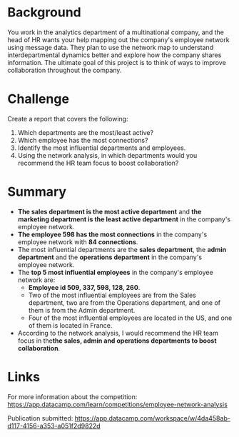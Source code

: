 # Background
You work in the analytics department of a multinational company, and the head of HR wants your help mapping out the company's employee network using message data. They plan to use the network map to understand interdepartmental dynamics better and explore how the company shares information. The ultimate goal of this project is to think of ways to improve collaboration throughout the company. 

# Challenge

Create a report that covers the following:  
  1. Which departments are the most/least active?
  2. Which employee has the most connections? 
  3. Identify the most influential departments and employees.
  4. Using the network analysis, in which departments would you recommend the HR team focus to boost collaboration?

# Summary
- **The sales department is the most active department** and **the marketing department is the least active department** in the company's employee network.
-  **The employee 598 has the most connections** in the company's employee network with **84 connections**.
- The most influential departments are the **sales department**, the **admin department** and the **operations department** in the company's employee network.
- The **top 5 most influential employees** in the company's employee network are:
	- **Employee id 509, 337, 598, 128, 260**.
    - Two of the most influential employees are from the Sales department, two are from the Operations department, and one of them is from the Admin department.
    - Four of the most influential employees are located in the US, and one of them is located in France.
- According to the network analysis, I would recommend the HR team focus in the**the sales, admin and operations departments to boost collaboration**.

# Links
For more information about the competition: https://app.datacamp.com/learn/competitions/employee-network-analysis

Publication submitted: https://app.datacamp.com/workspace/w/4da458ab-d117-4156-a353-a051f2d9822d
